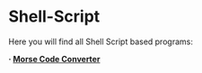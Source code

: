 # Shell-Script
Here you will find all Shell Script based programs:

**· [Morse Code Converter](https://github.com/Jkutkut/Sh_Morse-Code-Converter)** 
